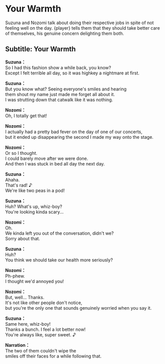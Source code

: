 # Your Warmth
Suzuna and Nozomi talk about doing their respective jobs in spite of not feeling well on the day. {player} tells them that they should take better care of themselves, his genuine concern delighting them both.
  
## Subtitle: Your Warmth
  
**Suzuna：**  
So I had this fashion show a while back, you know?  
Except I felt terrible all day, so it was highkey a nightmare at first.  
  
**Suzuna：**  
But you know what? Seeing everyone's smiles and hearing  
them shout my name just made me forget all about it.  
I was strutting down that catwalk like it was nothing.  
  
**Nozomi：**  
Oh, I totally get that!  
  
**Nozomi：**  
I actually had a pretty bad fever on the day of one of our concerts,  
but it ended up disappearing the second I made my way onto the stage.  
  
**Nozomi：**  
Or so I thought.  
I could barely move after we were done.  
And then I was stuck in bed all day the next day.  
  
**Suzuna：**  
Ahaha.  
That's rad! ♪  
We're like two peas in a pod!  
  
**Suzuna：**  
Huh? What's up, whiz-boy?  
You're looking kinda scary...  
  
**Nozomi：**  
Oh.  
We kinda left you out of the conversation, didn't we?  
Sorry about that.  
  
**Suzuna：**  
Huh?  
You think we should take our health more seriously?  
  
**Nozomi：**  
Ph-phew.  
I thought we'd annoyed you!  
  
**Nozomi：**  
But, well... Thanks.  
It's not like other people don't notice,  
but you're the only one that sounds genuinely worried when you say it.  
  
**Suzuna：**  
Same here, whiz-boy!  
Thanks a bunch. I feel a lot better now!  
You're always like, super sweet. ♪  
  
**Narration：**  
The two of them couldn't wipe the  
smiles off their faces for a while following that.  
